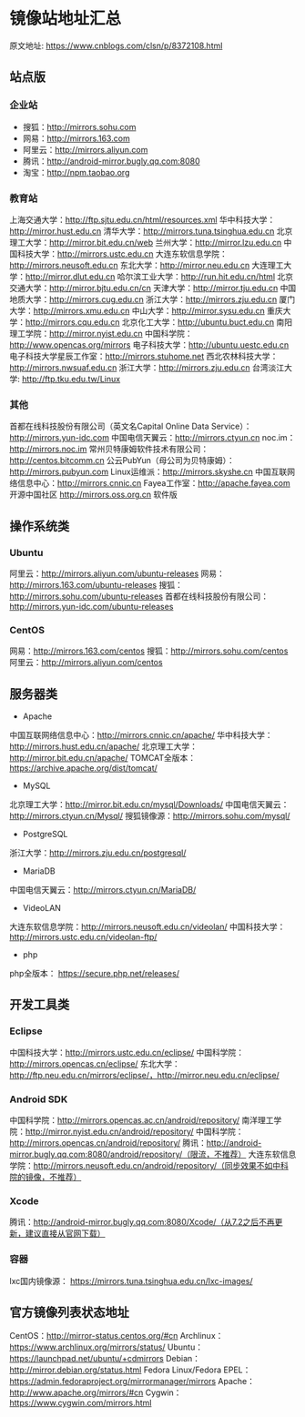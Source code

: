 # 镜像站地址汇总

原文地址: https://www.cnblogs.com/clsn/p/8372108.html

## 站点版

### 企业站

* 搜狐：http://mirrors.sohu.com
* 网易：http://mirrors.163.com
* 阿里云：http://mirrors.aliyun.com
* 腾讯：http://android-mirror.bugly.qq.com:8080
* 淘宝：http://npm.taobao.org

### 教育站

上海交通大学：http://ftp.sjtu.edu.cn/html/resources.xml
华中科技大学：http://mirror.hust.edu.cn
清华大学：http://mirrors.tuna.tsinghua.edu.cn
北京理工大学：http://mirror.bit.edu.cn/web
兰州大学：http://mirror.lzu.edu.cn
中国科技大学：http://mirrors.ustc.edu.cn
大连东软信息学院：http://mirrors.neusoft.edu.cn
东北大学：http://mirror.neu.edu.cn
大连理工大学：http://mirror.dlut.edu.cn
哈尔滨工业大学：http://run.hit.edu.cn/html
北京交通大学：http://mirror.bjtu.edu.cn/cn
天津大学：http://mirror.tju.edu.cn
中国地质大学：http://mirrors.cug.edu.cn
浙江大学：http://mirrors.zju.edu.cn
厦门大学：http://mirrors.xmu.edu.cn
中山大学：http://mirror.sysu.edu.cn
重庆大学：http://mirrors.cqu.edu.cn
北京化工大学：http://ubuntu.buct.edu.cn
南阳理工学院：http://mirror.nyist.edu.cn
中国科学院：http://www.opencas.org/mirrors
电子科技大学：http://ubuntu.uestc.edu.cn
电子科技大学星辰工作室：http://mirrors.stuhome.net
西北农林科技大学：http://mirrors.nwsuaf.edu.cn
浙江大学：http://mirrors.zju.edu.cn
台湾淡江大学: http://ftp.tku.edu.tw/Linux
### 其他

首都在线科技股份有限公司（英文名Capital Online Data Service）：http://mirrors.yun-idc.com
中国电信天翼云：http://mirrors.ctyun.cn
noc.im：http://mirrors.noc.im
常州贝特康姆软件技术有限公司：http://centos.bitcomm.cn
公云PubYun（母公司为贝特康姆）：http://mirrors.pubyun.com
Linux运维派：http://mirrors.skyshe.cn
中国互联网络信息中心：http://mirrors.cnnic.cn
Fayea工作室：http://apache.fayea.com
开源中国社区 http://mirrors.oss.org.cn
软件版

## 操作系统类

### Ubuntu

阿里云：http://mirrors.aliyun.com/ubuntu-releases
网易：http://mirrors.163.com/ubuntu-releases
搜狐：http://mirrors.sohu.com/ubuntu-releases
首都在线科技股份有限公司：http://mirrors.yun-idc.com/ubuntu-releases

### CentOS

网易：http://mirrors.163.com/centos
搜狐：http://mirrors.sohu.com/centos
阿里云：http://mirrors.aliyun.com/centos

## 服务器类

* Apache

中国互联网络信息中心：http://mirrors.cnnic.cn/apache/
华中科技大学：http://mirrors.hust.edu.cn/apache/
北京理工大学：http://mirror.bit.edu.cn/apache/
TOMCAT全版本：https://archive.apache.org/dist/tomcat/

* MySQL

北京理工大学：http://mirror.bit.edu.cn/mysql/Downloads/
中国电信天翼云：http://mirrors.ctyun.cn/Mysql/
搜狐镜像源：http://mirrors.sohu.com/mysql/

* PostgreSQL

浙江大学：http://mirrors.zju.edu.cn/postgresql/

* MariaDB

中国电信天翼云：http://mirrors.ctyun.cn/MariaDB/

* VideoLAN

大连东软信息学院：http://mirrors.neusoft.edu.cn/videolan/
中国科技大学：http://mirrors.ustc.edu.cn/videolan-ftp/

* php

php全版本：  https://secure.php.net/releases/

## 开发工具类

### Eclipse

中国科技大学：http://mirrors.ustc.edu.cn/eclipse/
中国科学院：http://mirrors.opencas.cn/eclipse/
东北大学：http://ftp.neu.edu.cn/mirrors/eclipse/，http://mirror.neu.edu.cn/eclipse/

### Android SDK

中国科学院：http://mirrors.opencas.ac.cn/android/repository/
南洋理工学院：http://mirror.nyist.edu.cn/android/repository/
中国科学院：http://mirrors.opencas.cn/android/repository/
腾讯：http://android-mirror.bugly.qq.com:8080/android/repository/（限流，不推荐）
大连东软信息学院：http://mirrors.neusoft.edu.cn/android/repository/（同步效果不如中科院的镜像，不推荐）

### Xcode

腾讯：http://android-mirror.bugly.qq.com:8080/Xcode/（从7.2之后不再更新，建议直接从官网下载）

### 容器

lxc国内镜像源： https://mirrors.tuna.tsinghua.edu.cn/lxc-images/

## 官方镜像列表状态地址

CentOS：http://mirror-status.centos.org/#cn
Archlinux：https://www.archlinux.org/mirrors/status/
Ubuntu：https://launchpad.net/ubuntu/+cdmirrors
Debian：http://mirror.debian.org/status.html
Fedora Linux/Fedora EPEL：https://admin.fedoraproject.org/mirrormanager/mirrors
Apache：http://www.apache.org/mirrors/#cn
Cygwin：https://www.cygwin.com/mirrors.html
